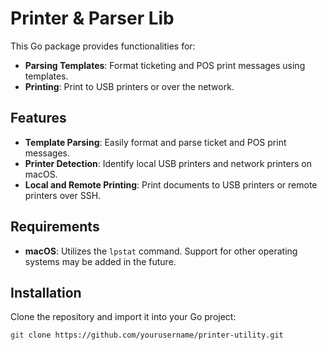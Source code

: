 # Printer & Parser Lib

This Go package provides functionalities for:

- **Parsing Templates**: Format ticketing and POS print messages using templates.
- **Printing**: Print to USB printers or over the network.

## Features

- **Template Parsing**: Easily format and parse ticket and POS print messages.
- **Printer Detection**: Identify local USB printers and network printers on macOS.
- **Local and Remote Printing**: Print documents to USB printers or remote printers over SSH.

## Requirements

- **macOS**: Utilizes the `lpstat` command. Support for other operating systems may be added in the future.

## Installation

Clone the repository and import it into your Go project:

```sh
git clone https://github.com/yourusername/printer-utility.git
